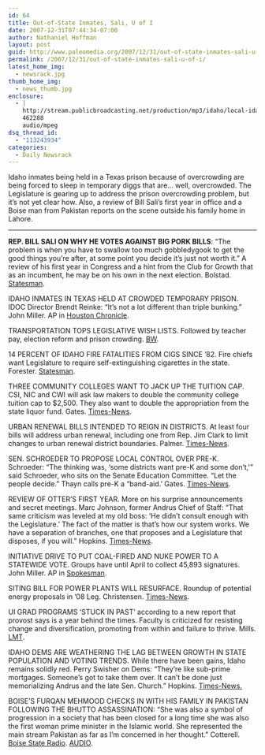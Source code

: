 ```yaml
---
id: 64
title: Out-of-State Inmates, Sali, U of I
date: 2007-12-31T07:44:34-07:00
author: Nathaniel Hoffman
layout: post
guid: http://www.paleomedia.org/2007/12/31/out-of-state-inmates-sali-u-of-i/
permalink: /2007/12/31/out-of-state-inmates-sali-u-of-i/
latest_home_img:
  - newsrack.jpg
thumb_home_img:
  - news_thumb.jpg
enclosure:
  - |
    http://stream.publicbroadcasting.net/production/mp3/idaho/local-idaho-662277.mp3
    462288
    audio/mpeg
dsq_thread_id:
  - "113243934"
categories:
  - Daily Newsrack
---
```

Idaho inmates being held in a Texas prison because of overcrowding are being forced to sleep in temporary diggs that are&#8230; well, overcrowded. The Legislature is gearing up to address the prison overcrowding problem, but it&#8217;s not yet clear how. Also, a review of Bill Sali&#8217;s first year in office and a Boise man from Pakistan reports on the scene outside his family home in Lahore. <!--more-->

* * *

**REP. BILL SALI ON WHY HE VOTES AGAINST BIG PORK BILLS**: &#8220;The problem is when you have to swallow too much gobbledygook to get the good things you&#8217;re after, at some point you decide it&#8217;s just not worth it.&#8221; A review of his first year in Congress and a hint from the Club for Growth that as an incumbent, he may be on his own in the next election. Bolstad. [Statesman](http://www.idahostatesman.com/newsupdates/story/251323.html). 

IDAHO INMATES IN TEXAS HELD AT CROWDED TEMPORARY PRISON. IDOC Director Brendt Reinke: &#8220;It&#8217;s not a lot different than triple bunking.&#8221; John Miller. AP in [Houston Chronicle](http://www.chron.com/disp/story.mpl/ap/tx/5409134.html).

TRANSPORTATION TOPS LEGISLATIVE WISH LISTS. Followed by teacher pay, election reform and prison crowding. [BW](http://www.boiseweekly.com/gyrobase/Content?oid=oid%3A309882). 

14 PERCENT OF IDAHO FIRE FATALITIES FROM CIGS SINCE &#8217;82. Fire chiefs want Legislature to require self-extinguishing cigarettes in the state. Forester. [Statesman](http://www.idahostatesman.com/localnews/story/249924.html).

THREE COMMUNITY COLLEGES WANT TO JACK UP THE TUITION CAP. CSI, NIC and CWI will ask law makers to double the community college tuition cap to $2,500. They also want to double the appropriation from the state liquor fund. Gates. [Times-News](http://www.magicvalley.com/articles/2007/12/31/news/local_state/127771.txt).

URBAN RENEWAL BILLS INTENDED TO REIGN IN DISTRICTS. At least four bills will address urban renewal, including one from Rep. Jim Clark to limit changes to urban renewal district boundaries. Palmer. [Times-News](http://www.magicvalley.com/articles/2007/12/31/news/local_state/127769.txt).

SEN. SCHROEDER TO PROPOSE LOCAL CONTROL OVER PRE-K. Schroeder: &#8220;The thinking was, &#8216;some districts want pre-K and some don&#8217;t,'&#8221; said Schroeder, who sits on the Senate Education Committee. &#8220;Let the people decide.&#8221; Thayn calls pre-K a &#8220;band-aid.&#8217; Gates. [Times-News](http://www.magicvalley.com/articles/2007/12/30/news/local_state/127717.txt).

REVIEW OF OTTER&#8217;S FIRST YEAR. More on his surprise announcements and secret meetings. Marc Johnson, former Andrus Chief of Staff: &#8220;That same criticism was leveled at my old boss: &#8216;He didn&#8217;t consult enough with the Legislature.&#8217; The fact of the matter is that&#8217;s how our system works. We have a separation of branches, one that proposes and a Legislature that disposes, if you will.&#8221; Hopkins. [Times-News](http://www.magicvalley.com/articles/2007/12/30/news/top_story/20186585.txt).

INITIATIVE DRIVE TO PUT COAL-FIRED AND NUKE POWER TO A STATEWIDE VOTE. Groups have until April to collect 45,893 signatures. John Miller. AP in [Spokesman](http://spokesmanreview.com/idaho/story.asp?ID=225643).

SITING BILL FOR POWER PLANTS WILL RESURFACE. Roundup of potential energy proposals in &#8217;08 Leg. Christensen. [Times-News](http://www.magicvalley.com/articles/2007/12/30/news/local_state/127715.txt).

UI GRAD PROGRAMS &#8216;STUCK IN PAST&#8217; according to a new report that provost says is a year behind the times. Faculty is criticized for resisting change and diversification, promoting from within and failure to thrive. Mills. [LMT](http://www.lmtribune.com/story/Northwest/12783/).

IDAHO DEMS ARE WEATHERING THE LAG BETWEEN GROWTH IN STATE POPULATION AND VOTING TRENDS. While there have been gains, Idaho remains solidly red. Perry Swisher on Dems: &#8220;They&#8217;re like sub-prime mortgages. Someone&#8217;s got to take them over. It can&#8217;t be done just memorializing Andrus and the late Sen. Church.&#8221; Hopkins. [Times-News.](http://www.magicvalley.com/articles/2007/12/31/news/top_story/127765.txt)

BOISE&#8217;S FURQAN MEHMOOD CHECKS IN WITH HIS FAMILY IN PAKISTAN FOLLOWING THE BHUTTO ASSASSINATION: &#8220;She was also a symbol of progression in a society that has been closed for a long time she was also the first woman prime minister in the Islamic world. She represented the main stream Pakistan as far as I&#8217;m concerned in her thought.&#8221; Cotterell. [Boise State Radio](http://www.publicbroadcasting.net/idaho/news.newsmain?action=article&ARTICLE_ID=1204568&sectionID=1). [AUDIO](http://stream.publicbroadcasting.net/production/mp3/idaho/local-idaho-662277.mp3).
